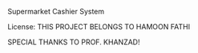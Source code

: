 
Supermarket Cashier System


License:
THIS PROJECT BELONGS TO HAMOON FATHI

SPECIAL THANKS TO PROF. KHANZAD!